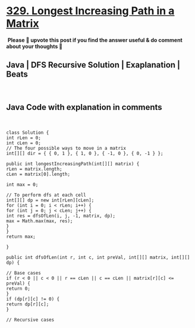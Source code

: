 # [329. Longest Increasing Path in a Matrix](https://leetcode.com/problems/longest-increasing-path-in-a-matrix/)
​
**Please 🔼 upvote this post if you find the answer useful & do comment about your thoughts 💬**
​
## Java | DFS Recursive Solution | Exaplanation | Beats
​
## Java Code with explanation in comments
​
```
class Solution {
int rLen = 0;
int cLen = 0;
// The four possible ways to move in a matrix
int[][] dir = { { 0, 1 }, { 1, 0 }, { -1, 0 }, { 0, -1 } };
​
public int longestIncreasingPath(int[][] matrix) {
rLen = matrix.length;
cLen = matrix[0].length;
​
int max = 0;
​
// To perform dfs at each cell
int[][] dp = new int[rLen][cLen];
for (int i = 0; i < rLen; i++) {
for (int j = 0; j < cLen; j++) {
int res = dfsOfLen(i, j, -1, matrix, dp);
max = Math.max(max, res);
}
}
return max;
​
}
​
public int dfsOfLen(int r, int c, int preVal, int[][] matrix, int[][] dp) {
​
// Base cases
if (r < 0 || c < 0 || r == cLen || c == cLen || matrix[r][c] <= preVal) {
return 0;
}
if (dp[r][c] != 0) {
return dp[r][c];
}
​
// Recursive cases